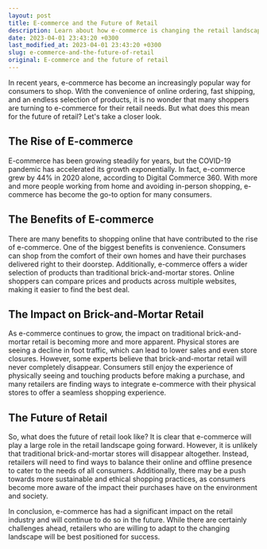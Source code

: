 ```yaml
---
layout: post
title: E-commerce and the Future of Retail
description: Learn about how e-commerce is changing the retail landscape and what it means for the future of shopping.
date: 2023-04-01 23:43:20 +0300
last_modified_at: 2023-04-01 23:43:20 +0300
slug: e-commerce-and-the-future-of-retail
original: E-commerce and the future of retail
---
```


In recent years, e-commerce has become an increasingly popular way for consumers to shop. With the convenience of online ordering, fast shipping, and an endless selection of products, it is no wonder that many shoppers are turning to e-commerce for their retail needs. But what does this mean for the future of retail? Let's take a closer look.

## The Rise of E-commerce

E-commerce has been growing steadily for years, but the COVID-19 pandemic has accelerated its growth exponentially. In fact, e-commerce grew by 44% in 2020 alone, according to Digital Commerce 360. With more and more people working from home and avoiding in-person shopping, e-commerce has become the go-to option for many consumers.

## The Benefits of E-commerce

There are many benefits to shopping online that have contributed to the rise of e-commerce. One of the biggest benefits is convenience. Consumers can shop from the comfort of their own homes and have their purchases delivered right to their doorstep. Additionally, e-commerce offers a wider selection of products than traditional brick-and-mortar stores. Online shoppers can compare prices and products across multiple websites, making it easier to find the best deal.

## The Impact on Brick-and-Mortar Retail

As e-commerce continues to grow, the impact on traditional brick-and-mortar retail is becoming more and more apparent. Physical stores are seeing a decline in foot traffic, which can lead to lower sales and even store closures. However, some experts believe that brick-and-mortar retail will never completely disappear. Consumers still enjoy the experience of physically seeing and touching products before making a purchase, and many retailers are finding ways to integrate e-commerce with their physical stores to offer a seamless shopping experience.

## The Future of Retail

So, what does the future of retail look like? It is clear that e-commerce will play a large role in the retail landscape going forward. However, it is unlikely that traditional brick-and-mortar stores will disappear altogether. Instead, retailers will need to find ways to balance their online and offline presence to cater to the needs of all consumers. Additionally, there may be a push towards more sustainable and ethical shopping practices, as consumers become more aware of the impact their purchases have on the environment and society.

In conclusion, e-commerce has had a significant impact on the retail industry and will continue to do so in the future. While there are certainly challenges ahead, retailers who are willing to adapt to the changing landscape will be best positioned for success.